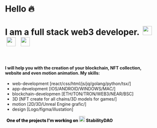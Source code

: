 # Hello :fire:
# I am a full stack web3 developer. <a style="margin: 5;" href="https://www.behance.net/mindel/"><img src="https://cdn-icons-png.flaticon.com/512/145/145799.png" width="30px"></a>  <a style="margin: 5px;" href="https://t.me/vladislav_mindel"><img src="https://upload.wikimedia.org/wikipedia/commons/thumb/8/82/Telegram_logo.svg/2048px-Telegram_logo.svg.png" width="30px"></a> <a style="margin: 5px;" href="https://www.behance.net/mindel/"><img src="https://upload.wikimedia.org/wikipedia/commons/thumb/a/a5/Instagram_icon.png/640px-Instagram_icon.png" width="30px"></a>


<br>
    <h4>I will help you with the creation of your blockchain, NFT collection, website and even motion animation. My skills:</h4>
  <ul>
    <li>web-development [react/css/html/js/jq/golang/python/tsx/]</li>
    <li>app-development [IOS/ANDROID/WINDOWS/MAC/]</li>
    <li>blockchain-developmen [ETH/TON/TRON/WEB3/NEAR/BSC]</li>
    <li>3D [NFT create for all chains/3D models for games/]</li>
    <li>motion [2D/3D/Unreal Engine grafic/]</li>
    <li>design [Logo/figma/illustation]</li>
  </ul>

    
<a style="margin: 5; text-decoration: none;" href="https://stabilitydao.org/"><p style="font-weight: 800;"><span style="color: black;" >One of the projects I'm working on</span> <img src="https://stabilitydao.org/logo40z.png" width="20px"> StabilityDAO </p></a>
